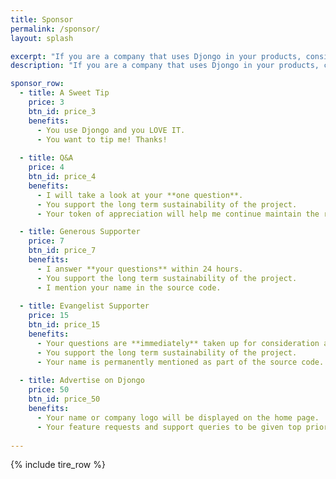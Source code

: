 ```yaml
---
title: Sponsor
permalink: /sponsor/ 
layout: splash

excerpt: "If you are a company that uses Djongo in your products, consider enrolling in a subscription plan. You get long term support and advertisement space"
description: "If you are a company that uses Djongo in your products, consider enrolling in a subscription plan. You get long term support and advertisement space."

sponsor_row:
  - title: A Sweet Tip
    price: 3
    btn_id: price_3
    benefits:
      - You use Djongo and you LOVE IT.
      - You want to tip me! Thanks!
  
  - title: Q&A
    price: 4
    btn_id: price_4
    benefits:
      - I will take a look at your **one question**.
      - You support the long term sustainability of the project.
      - Your token of appreciation will help me continue maintain the repository.

  - title: Generous Supporter
    price: 7
    btn_id: price_7
    benefits:
      - I answer **your questions** within 24 hours.
      - You support the long term sustainability of the project.
      - I mention your name in the source code.
  
  - title: Evangelist Supporter
    price: 15
    btn_id: price_15
    benefits:
      - Your questions are **immediately** taken up for consideration and a resolution guaranteed.
      - You support the long term sustainability of the project.
      - Your name is permanently mentioned as part of the source code.
  
  - title: Advertise on Djongo
    price: 50
    btn_id: price_50
    benefits:
      - Your name or company logo will be displayed on the home page.
      - Your feature requests and support queries to be given top priority.
      
---
```


{% include tire_row %}

<script>
  // Replace with your own publishable key: https://dashboard.stripe.com/test/apikeys
  var PUBLISHABLE_KEY = "pk_live_eEfW8XjO4oZUPRFaYASLCWqn";
  // Replace with the domain you want your users to be redirected back to after payment
  var DOMAIN = "https://nesdis.github.io";

  var stripe = Stripe(PUBLISHABLE_KEY);

  // Handle any errors from Checkout
  var handleResult = function (result) {
    if (result.error) {
      var displayError = document.getElementById("error-message");
      displayError.textContent = result.error.message;
    }
  };

  var redirectToCheckout = function (priceId) {
    // Make the call to Stripe.js to redirect to the checkout page
    // with the current quantity
    stripe
      .redirectToCheckout({
        lineItems: [{ price: priceId, quantity: 1 }],
        successUrl:
          DOMAIN + "/djongo?session_id={CHECKOUT_SESSION_ID}",
        cancelUrl: DOMAIN + "/sponsor",
        mode: 'subscription',
      })
      .then(handleResult);
  };

  document
    .getElementById("price_3")
    .addEventListener("click", function (evt) {
      redirectToCheckout("price_1HIKfSLbyDBUaJVjuc3i3YEW");
    });

  document
    .getElementById("price_4")
    .addEventListener("click", function (evt) {
      redirectToCheckout("price_1HIKi6LbyDBUaJVj7FvgB3gx");
    });
  
  document
    .getElementById("price_7")
    .addEventListener("click", function (evt) {
      redirectToCheckout("price_1HIKkyLbyDBUaJVj8XbaHS8O");
    });
  
  document
    .getElementById("price_15")
    .addEventListener("click", function (evt) {
      redirectToCheckout("price_1HIKphLbyDBUaJVjQylkb7QE");
    });
  
  document
    .getElementById("price_50")
    .addEventListener("click", function (evt) {
      redirectToCheckout("price_1HHwbOLbyDBUaJVjYnDESotB");
    });
    
</script>
